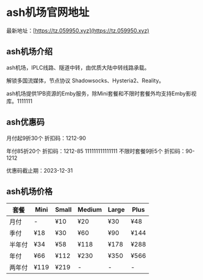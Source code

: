 # ash机场官网地址

最新地址：[https://tz.059950.xyz](https://tz.059950.xyz)

## ash机场介绍

ash机场，IPLC线路、隧道中转，由优质大陆中转线路承载。

解锁多国流媒体，节点协议 Shadowsocks、Hysteria2、Reality。

ash机场提供1PB资源的Emby服务，除Mini套餐和不限时套餐外均支持Emby影视库。1111111

## ash优惠码

月付起9折30个 折扣码：1212-90

年付85折20个 折扣码：1212-85
111111111111111
不限时套餐9折5个 折扣码：90-1212

优惠码截止期：2023-12-31

## ash机场价格

|套餐|Mini|Small|Medium|Large|Plus|
|----|----|----|----|----|----|
|月付|-|¥10|¥20|¥30|¥48|
|季付|¥18|¥30|¥60|¥90|¥144|
|半年付|¥34|¥58|¥118|¥178|¥288|
|年付|¥66|¥112|¥230|¥350|¥566|
|两年付|¥119|¥219|-|-|-|



